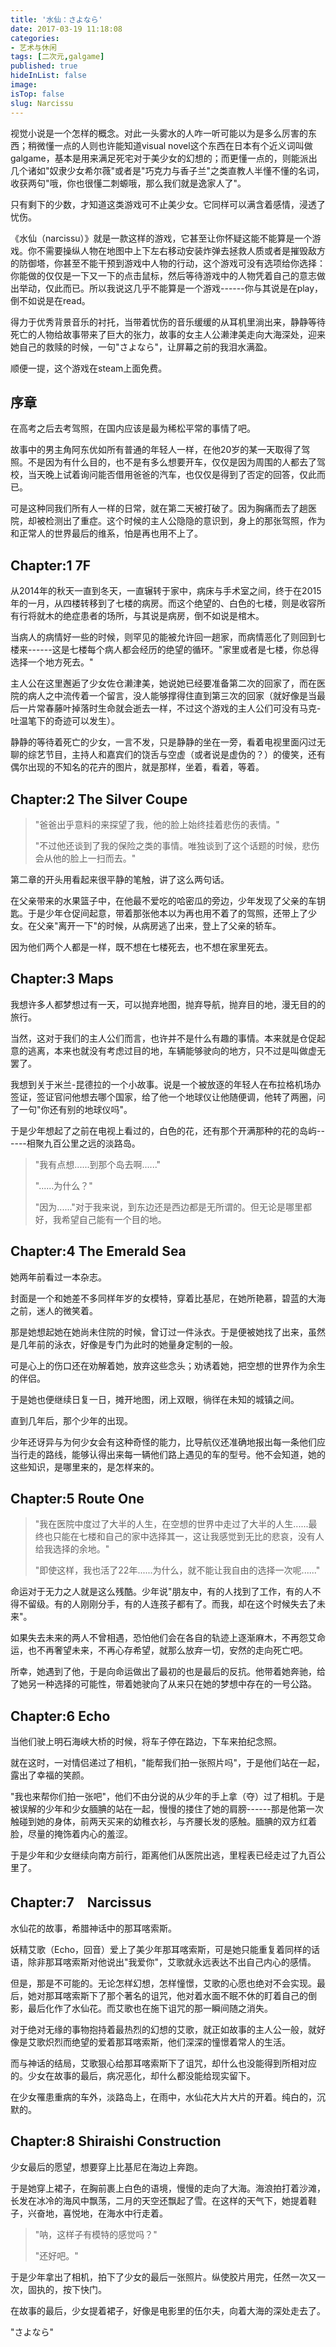 ```yaml
---
title: '水仙：さよなら'
date: 2017-03-19 11:18:08
categories:
- 艺术与休闲
tags: [二次元,galgame]
published: true
hideInList: false
image: 
isTop: false
slug: Narcissu
---
```

视觉小说是一个怎样的概念。对此一头雾水的人咋一听可能以为是多么厉害的东西；稍微懂一点的人则也许能知道visual novel这个东西在日本有个近义词叫做galgame，基本是用来满足死宅对于美少女的幻想的；而更懂一点的，则能派出几个诸如"奴隶少女希尔薇"或者是"巧克力与香子兰"之类直教人半懂不懂的名词，收获两句"哦，你也很懂二刺螈哦，那么我们就是逸家人了"。

只有剩下的少数，才知道这类游戏可不止美少女。它同样可以满含着感情，浸透了忧伤。

《水仙（narcissu）》就是一款这样的游戏，它甚至让你怀疑这能不能算是一个游戏。你不需要操纵人物在地图中上下左右移动安装炸弹去拯救人质或者是摧毁敌方的防御塔，你甚至不能干预到游戏中人物的行动，这个游戏可没有选项给你选择：你能做的仅仅是一下又一下的点击鼠标，然后等待游戏中的人物凭着自己的意志做出举动，仅此而已。所以我说这几乎不能算是一个游戏------你与其说是在play，倒不如说是在read。

得力于优秀背景音乐的衬托，当带着忧伤的音乐缓缓的从耳机里淌出来，静静等待死亡的人物给故事带来了巨大的张力，故事的女主人公濑津美走向大海深处，迎来她自己的救赎的时候，一句"さよなら"，让屏幕之前的我泪水满盈。

顺便一提，这个游戏在steam上面免费。

## 序章

在高考之后去考驾照，在国内应该是最为稀松平常的事情了吧。

故事中的男主角阿东优如所有普通的年轻人一样，在他20岁的某一天取得了驾照。不是因为有什么目的，也不是有多么想要开车，仅仅是因为周围的人都去了驾校，当天晚上试着询问能否借用爸爸的汽车，也仅仅是得到了否定的回答，仅此而已。

可是这种同我们所有人一样的日常，就在第二天被打破了。因为胸痛而去了趟医院，却被检测出了重症。这个时候的主人公隐隐的意识到，身上的那张驾照，作为和正常人的世界最后的维系，怕是再也用不上了。

## Chapter:1 7F

从2014年的秋天一直到冬天，一直辗转于家中，病床与手术室之间，终于在2015年的一月，从四楼转移到了七楼的病房。而这个绝望的、白色的七楼，则是收容所有行将就木的绝症患者的场所，与其说是病房，倒不如说是棺木。

当病人的病情好一些的时候，则罕见的能被允许回一趟家，而病情恶化了则回到七楼来------这是七楼每个病人都会经历的绝望的循环。"家里或者是七楼，你总得选择一个地方死去。"

主人公在这里邂逅了少女佐仓濑津美，她说她已经要准备第二次的回家了，而在医院的病人之中流传着一个留言，没人能够撑得住直到第三次的回家（就好像是当最后一片常春藤叶掉落时生命就会逝去一样，不过这个游戏的主人公们可没有马克-吐温笔下的奇迹可以发生）。

静静的等待着死亡的少女，一言不发，只是静静的坐在一旁，看着电视里面闪过无聊的综艺节目，主持人和嘉宾们的饶舌与空虚（或者说是虚伪的？）的傻笑，还有偶尔出现的不知名的花卉的图片，就是那样，坐着，看着，等着。

## Chapter:2 The Silver Coupe

> "爸爸出乎意料的来探望了我，他的脸上始终挂着悲伤的表情。"
>
> "不过他还谈到了我的保险之类的事情。唯独谈到了这个话题的时候，悲伤会从他的脸上一扫而去。"

第二章的开头用看起来很平静的笔触，讲了这么两句话。

在父亲带来的水果篮子中，在他最不爱吃的哈密瓜的旁边，少年发现了父亲的车钥匙。于是少年仓促间起意，带着那张他本以为再也用不着了的驾照，还带上了少女。在父亲"离开一下"的时候，从病房逃了出来，登上了父亲的轿车。

因为他们两个人都是一样，既不想在七楼死去，也不想在家里死去。

## Chapter:3 Maps

我想许多人都梦想过有一天，可以抛弃地图，抛弃导航，抛弃目的地，漫无目的的旅行。

当然，这对于我们的主人公们而言，也许并不是什么有趣的事情。本来就是仓促起意的逃离，本来也就没有考虑过目的地，车辆能够驶向的地方，只不过是叫做虚无罢了。

我想到关于米兰-昆德拉的一个小故事。说是一个被放逐的年轻人在布拉格机场办签证，签证官问他想去哪个国家，给了他一个地球仪让他随便调，他转了两圈，问了一句"你还有别的地球仪吗"。

于是少年想起了之前在电视上看过的，白色的花，还有那个开满那种的花的岛屿------相聚九百公里之远的淡路岛。

> "我有点想......到那个岛去啊......"
>
> "......为什么？"
>
> "因为......"对于我来说，到东边还是西边都是无所谓的。但无论是哪里都好，我希望自己能有一个目的地。

## Chapter:4 The Emerald Sea

她两年前看过一本杂志。

封面是一个和她差不多同样年岁的女模特，穿着比基尼，在她所艳慕，碧蓝的大海之前，迷人的微笑着。

那是她想起她在她尚未住院的时候，曾订过一件泳衣。于是便被她找了出来，虽然是几年前的泳衣，好像是专门为此时的她量身定制的一般。

可是心上的伤口还在劝解着她，放弃这些念头；劝诱着她，把空想的世界作为余生的伴侣。

于是她也便继续日复一日，摊开地图，闭上双眼，徜徉在未知的城镇之间。

直到几年后，那个少年的出现。

少年还讶异与为何少女会有这种奇怪的能力，比导航仪还准确地报出每一条他们应当行走的路线，能够认得出来每一辆他们路上遇见的车的型号。他不会知道，她的这些知识，是哪里来的，是怎样来的。

## Chapter:5 Route One

> "我在医院中度过了大半的人生，在空想的世界中走过了大半的人生......最终也只能在七楼和自己的家中选择其一，这让我感觉到无比的悲哀，没有人给我选择的余地。"
>
> "即使这样，我也活了22年......为什么，就不能让我自由的选择一次呢......"

命运对于无力之人就是这么残酷。少年说"朋友中，有的人找到了工作，有的人不得不留级。有的人刚刚分手，有的人连孩子都有了。而我，却在这个时候失去了未来"。

如果失去未来的两人不曾相遇，恐怕他们会在各自的轨迹上逐渐麻木，不再怨艾命运，也不再奢望未来，不再心存希望，就那么放弃一切，安然的走向死亡吧。

所幸，她遇到了他，于是向命运做出了最初的也是最后的反抗。他带着她奔驰，给了她另一种选择的可能性，带着她驶向了从来只在她的梦想中存在的一号公路。

## Chapter:6 Echo

当他们驶上明石海峡大桥的时候，将车子停在路边，下车来拍纪念照。

就在这时，一对情侣递过了相机，"能帮我们拍一张照片吗"，于是他们站在一起，露出了幸福的笑颜。

"我也来帮你们拍一张吧"，他们不由分说的从少年的手上拿（夺）过了相机。于是被误解的少年和少女腼腆的站在一起，慢慢的搂住了她的肩膀------那是他第一次触碰到她的身体，前两天买来的幼稚衣衫，与齐腰长发的感触。腼腆的双方红着脸，尽量的掩饰着内心的羞涩。

于是少年和少女继续向南方前行，距离他们从医院出逃，里程表已经走过了九百公里了。

## Chapter:7　Narcissus

水仙花的故事，希腊神话中的那耳喀索斯。

妖精艾歌（Echo，回音）爱上了美少年那耳喀索斯，可是她只能重复着同样的话语，除非那耳喀索斯对他说出"我爱你"，艾歌就永远表达不出自己内心的感情。

但是，那是不可能的。无论怎样幻想，怎样憧憬，艾歌的心愿也绝对不会实现。最后，她对那耳喀索斯下了那个著名的诅咒，他对着水面不眠不休的盯着自己的倒影，最后化作了水仙花。而艾歌也在施下诅咒的那一瞬间随之消失。

对于绝对无缘的事物抱持着最热烈的幻想的艾歌，就正如故事的主人公一般，就好像是艾歌炽烈而绝望的爱着那耳喀索斯，他们深深的憧憬着常人的生活。

而与神话的结局，艾歌狠心给那耳喀索斯下了诅咒，却什么也没能得到所相对应的。少女在故事的最后，病况恶化，却什么都没能给现实留下。

在少女罹患重病的车外，淡路岛上，在雨中，水仙花大片大片的开着。纯白的，沉默的。

## Chapter:8 Shiraishi Construction

少女最后的愿望，想要穿上比基尼在海边上奔跑。

于是她穿上裙子，在胸前裹上白色的语境，慢慢的走向了大海。海浪拍打着沙滩，长发在冰冷的海风中飘荡，二月的天空还飘起了雪。在这样的天气下，她提着鞋子，兴奋地，喜悦地，在海水中行走着。

> "呐，这样子有模特的感觉吗？"
>
> "还好吧。"

于是少年拿出了相机，拍下了少女的最后一张照片。纵使胶片用完，任然一次又一次，固执的，按下快门。

在故事的最后，少女提着裙子，好像是电影里的伍尔夫，向着大海的深处走去了。

"さよなら"